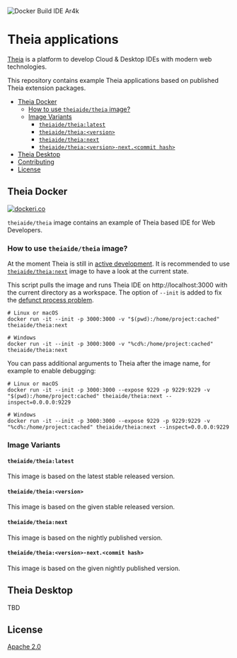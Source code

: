 ![Docker Build IDE Ar4k](https://github.com/rossonet/theia-apps/workflows/Docker%20Build%20IDE%20Ar4k/badge.svg)




# Theia applications

[Theia](https://github.com/theia-ide/theia) is a platform to develop Cloud & Desktop IDEs with modern web technologies.

This repository contains example Theia applications based on published Theia extension packages.

- [Theia Docker](#theia-docker)
  - [How to use `theiaide/theia` image?](#how-to-use-theiaidetheia-image)
  - [Image Variants](#image-variants)
    - [`theiaide/theia:latest`](#theiaidetheialatest)
    - [`theiaide/theia:<version>`](#theiaidetheiaversion)
    - [`theiaide/theia:next`](#theiaidetheianext)
    - [`theiaide/theia:<version>-next.<commit hash>`](#theiaidetheiaversion-nextcommit-hash)
- [Theia Desktop](#theia-desktop)
- [Contributing](CONTRIBUTING.md)
- [License](#license)

## Theia Docker

[![dockeri.co](http://dockeri.co/image/theiaide/theia)](https://hub.docker.com/r/theiaide/theia/)

`theiaide/theia` image contains an example of Theia based IDE for Web Developers.

### How to use `theiaide/theia` image?

At the moment Theia is still in [active development](https://github.com/theia-ide/theia#roadmap). It is recommended to use [`theiaide/theia:next`](#typefoxtheianext) image to have a look at the current state.

This script pulls the image and runs Theia IDE on http://localhost:3000 with the current directory as a workspace. The option of `--init` is added to fix the [defunct process problem](https://github.com/theia-ide/theia-apps/issues/195).

    # Linux or macOS
    docker run -it --init -p 3000:3000 -v "$(pwd):/home/project:cached" theiaide/theia:next
    
    # Windows
    docker run -it --init -p 3000:3000 -v "%cd%:/home/project:cached" theiaide/theia:next


You can pass additional arguments to Theia after the image name, for example to enable debugging:

    # Linux or macOS
    docker run -it --init -p 3000:3000 --expose 9229 -p 9229:9229 -v "$(pwd):/home/project:cached" theiaide/theia:next --inspect=0.0.0.0:9229
    
    # Windows
    docker run -it --init -p 3000:3000 --expose 9229 -p 9229:9229 -v "%cd%:/home/project:cached" theiaide/theia:next --inspect=0.0.0.0:9229

### Image Variants

#### `theiaide/theia:latest`

This image is based on the latest stable released version.

#### `theiaide/theia:<version>`

This image is based on the given stable released version.

#### `theiaide/theia:next`

This image is based on the nightly published version.

#### `theiaide/theia:<version>-next.<commit hash>`

This image is based on the given nightly published version.

## Theia Desktop

TBD

## License

[Apache 2.0](LICENSE)
